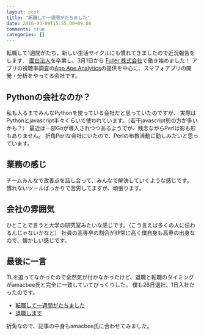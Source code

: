 ```yaml
---
layout: post
title: "転職して一週間がたちました"
date: 2016-03-08T15:55:00+09:00
comments: true
categories: []
---
```


転職して1週間がたち，新しい生活サイクルにも慣れてきましたので近況報告をします．
[面白法人](http://www.kayac.com/)を卒業し、3月1日から [Fuller 株式会社](http://fuller.co.jp/)で働き始めました！
アプリの視聴率調査の[App Ape Analytics](https://analytics.appa.pe/)の提供を中心に、スマフォアプリの開発・分析をやってる会社です。

<!-- More -->

## Pythonの会社なのか？

私も入るまでみんなPythonを使っている会社だと思っていたのですが、
実際はPythonとjavascript半々くらいで使われています。（若干javascript勢の方が多いかも？）
最近は一部Goが導入されつつあるようでが、残念ながらPerlは影も形もありません。
折角Perlな会社にいたので、Perlの布教活動に勤しみたいと思っています。

## 業務の感じ

チームみんなで改善点を話し合って、みんなで解決していくような感じです。
慣れないツールばっかりで苦労してますが、頑張ります。

## 会社の雰囲気

ひとことで言うと大学の研究室みたいな感じです。（こう言えば多くの人に伝わるんじゃないかなと）
社員の高専卒の割合が非常に高く僕自身も高専の出身なので、懐かしい感じです。

## 最後に一言

TLを追ってなかったので全然気が付かなかったけど、退職と転職のタイミングがamacbee氏と完全に一致していてびっくりした。
僕も26日退社、1日入社だったのです。

- [転職して一週間がたちました](http://amacbee.hatenablog.com/entry/2016/02/28/210544)
- [退職します](http://amacbee.hatenablog.com/entry/2016/02/28/210544)

折角なので、記事の中身もamacbee氏に合わせてみました。
